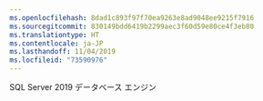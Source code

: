 ```yaml
---
ms.openlocfilehash: 8dad1c893f97f70ea9263e8ad9048ee9215f7916
ms.sourcegitcommit: 830149bdd6419b2299aec3f60d59e80ce4f3eb80
ms.translationtype: HT
ms.contentlocale: ja-JP
ms.lasthandoff: 11/04/2019
ms.locfileid: "73590976"
---
```

 SQL Server 2019 データベース エンジン 